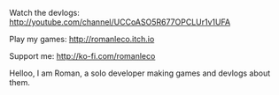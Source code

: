 Watch the devlogs: http://youtube.com/channel/UCCoASO5R677OPCLUr1v1UFA

Play my games: http://romanleco.itch.io

Support me: http://ko-fi.com/romanleco

Helloo, I am Roman, a solo developer making games and devlogs about them.
